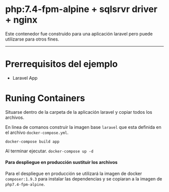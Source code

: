 # php:7.4-fpm-alpine + sqlsrvr driver + nginx 

Este contenedor fue construido para una aplicación laravel pero puede utilizarse para otros fines.

---
# Prerrequisitos del ejemplo

- Laravel App

# Runing Containers

Situarse dentro de la carpeta de la aplicación laravel y copiar todos los archivos.

En linea de comanos construir la imagen base ```laravel``` que esta definida en el archivo ```docker-compose.yml```.

`docker-compose build app`

Al terminar ejecutar.
`docker-compose up -d`

#### Para despliegue en producción sustituir los archivos

Para el despliegue en producción se utilizará la imagen de docker ```composer:1.9.3``` para instalar las dependencias y se copiaran a la imagen de ```php7.4-fpm-alpine```.


